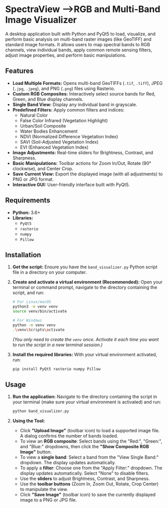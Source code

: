 # SpectraView  -->RGB and Multi-Band Image Visualizer

A desktop application built with Python and PyQt5 to load, visualize, and perform basic analysis on multi-band raster images (like GeoTIFF) and standard image formats. It allows users to map spectral bands to RGB channels, view individual bands, apply common remote sensing filters, adjust image properties, and perform basic manipulations.

## Features

* **Load Multiple Formats:** Opens multi-band GeoTIFFs (`.tif`, `.tiff`), JPEG (`.jpg`, `.jpeg`), and PNG (`.png`) files using Rasterio.
* **Custom RGB Composites:** Interactively select source bands for Red, Green, and Blue display channels.
* **Single Band View:** Display any individual band in grayscale.
* **Predefined Filters:** Apply common filters and indices:
    * Natural Color
    * False Color Infrared (Vegetation Highlight)
    * Urban/Soil Composite
    * Water Bodies Enhancement
    * NDVI (Normalized Difference Vegetation Index)
    * SAVI (Soil-Adjusted Vegetation Index)
    * EVI (Enhanced Vegetation Index)
* **Image Adjustments:** Real-time sliders for Brightness, Contrast, and Sharpness.
* **Basic Manipulations:** Toolbar actions for Zoom In/Out, Rotate (90° clockwise), and Center Crop.
* **Save Current View:** Export the displayed image (with all adjustments) to PNG or JPG format.
* **Interactive GUI:** User-friendly interface built with PyQt5.

## Requirements

* **Python:** 3.6+
* **Libraries:**
    * `PyQt5`
    * `rasterio`
    * `numpy`
    * `Pillow`

## Installation

1.  **Get the script:** Ensure you have the `band_visualizer.py` Python script file in a directory on your computer.

2.  **Create and activate a virtual environment (Recommended):**
    Open your terminal or command prompt, navigate to the directory containing the script, and run:

    ```bash
    # For Linux/macOS
    python3 -m venv venv
    source venv/bin/activate

    # For Windows
    python -m venv venv
    .\venv\Scripts\activate
    ```
    *(You only need to create the `venv` once. Activate it each time you want to run the script in a new terminal session.)*

3.  **Install the required libraries:**
    With your virtual environment activated, run:
    ```bash
    pip install PyQt5 rasterio numpy Pillow
    ```

## Usage

1.  **Run the application:**
    Navigate to the directory containing the script in your terminal (make sure your virtual environment is activated) and run:
    ```bash
    python band_visualizer.py
    ```

2.  **Using the Tool:**
    * Click **"Upload Image"** (toolbar icon) to load a supported image file. A dialog confirms the number of bands loaded.
    * To view an **RGB composite**: Select bands using the "Red:", "Green:", and "Blue:" dropdowns, then click the **"Show Composite RGB Image"** button.
    * To view a **single band**: Select a band from the "View Single Band:" dropdown. The display updates automatically.
    * To apply a **filter**: Choose one from the "Apply Filter:" dropdown. The display updates automatically. Select "None" to disable filters.
    * Use the **sliders** to adjust Brightness, Contrast, and Sharpness.
    * Use the **toolbar buttons** (Zoom In, Zoom Out, Rotate, Crop Center) to manipulate the view.
    * Click **"Save Image"** (toolbar icon) to save the currently displayed image to a PNG or JPG file.
